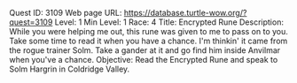 Quest ID: 3109
Web page URL: https://database.turtle-wow.org/?quest=3109
Level: 1
Min Level: 1
Race: 4
Title: Encrypted Rune
Description: While you were helping me out, this rune was given to me to pass on to you. Take some time to read it when you have a chance. I'm thinkin' it came from the rogue trainer Solm. Take a gander at it and go find him inside Anvilmar when you've a chance.
Objective: Read the Encrypted Rune and speak to Solm Hargrin in Coldridge Valley.
